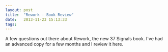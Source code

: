 ```yaml
---
layout: post
title:  "Rework - Book Review"
date:   2013-11-23 15:13:33
tags:   
---
```


A few questions out there about Rework, the new 37 Signals book. I've had an advanced copy for a few months and I review it here.  

<object width="560" height="340"><param name="movie" value="http://www.youtube.com/v/-4EMsFtnrG4&hl=en_US&fs=1&"></param><param name="allowFullScreen" value="true"></param><param name="allowscriptaccess" value="always"></param><embed src="http://www.youtube.com/v/-4EMsFtnrG4&hl=en_US&fs=1&" type="application/x-shockwave-flash" allowscriptaccess="always" allowfullscreen="true" width="560" height="340"></embed></object>
